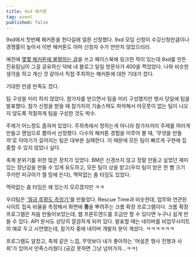 ```yaml
---
title: 9xd 해커톤
tag: event
published: false
---
```


9xd에서 첫번째 해커톤을 한다길래 얼른 신청했다. 9xd 모임 신청이 수강신청만큼이나 경쟁률이 높아서 이번 해커톤도 아마 신청자 수가 만만치 않았으리라.

예전에 [몇몇 해커톤에 불평하는 글](/2017-recently-hackathon)을 쓰고 페이스북에 링크한 적이 있는데 9xd를 만든 진유림님이 그걸 공유하신 덕에 내 블로그 일일 방문자가 400을 찍었었다. 나와 비슷한 생각을 하고 계신 것 같아서 직접 주최하는 해커톤에 대한 기대가 컸다.

기대한 만큼 만족도 컸다.

팀 구성을 미리 하지 않았다. 참가자를 받으면서 팀을 미리 구성했지만 행사 당일에 팀을 발표했다. 참가 신청을 받을 때 참가자의 기술스택도 파악해서 아웃풋이 없는 팀이 나오지 않도록 적절하게 팀을 구성한 것도 박수.

주제가 어느정도 좁혀져 있었다. 주최측에서 정하는게 아니라 참가자끼리 주제를 여러개 만들고 랜덤으로 뽑아서 선정했다. 다수의 해커톤 경험을 미루어 볼 때, '무엇을 만들까'로 이야기가 길어지는 팀은 대부분 실패한다. 이 때문에 모든 팀이 빠르게 구현에 집중할 수 있지 않았나 싶다.

축제 분위기를 위한 많은 장치가 있었다. BM은 신경쓰지 않고 정말 만들고 싶었던 재미있는 장난감을 만들 수 있게 유도하고, 모든 팀이 상을 받고(우리 팀이 받은 한 뼘 크기 쿠키런 피규어가 젤 맘에 든다), 맥락없는 춤 타임도 있었다.

맥락없는 춤 타임은 왜 있는지 모르겠지만 ㅋㅋ 

우리팀은 ['월급 루팡도 측정기'](https://chrome.google.com/webstore/detail/salary-lupin/cefmpdmagfglokhjnngifaihjnodolmc)를 만들었다. Rescue Time과 비슷한데, 업무와 연관된 사이트 접속 비율을 측정해서 화면에 **똥**을 뿌려주는 크롬 확장 프로그램이다. 크롬 확장 프로그램은 처음 만들어보았는데, 웹 프론트엔드를 조금만 할 수 있다면 누구나 쉽게 만들 수 있다. API 문서도 상당히 깔끔하게 되어 있다. 발표할 때는 네이버를 비업무사이트의 예로 두고 시연했는데, 참가자 중에 네이버 개발자 분이 계셨다. ㅋㅋㅋㅋㅋㅋ

프로그램도 알찼고, 축제 같은 느낌, 무엇보다 내가 좋아하는 '어설픈 행사 진행과 사회'가 있어서 만족스러웠다.(공감 못하면 그냥 넘어가자...ㅋㅋ)